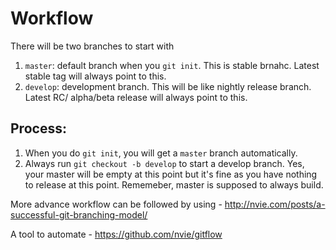 # Workflow

There will be two branches to start with

1. `master`: default branch when you `git init`. This is stable brnahc. Latest stable tag will always point to this.
2. `develop`: development branch. This will be like nightly release branch. Latest RC/ alpha/beta release will always point to this.

## Process:

1. When you do `git init`, you will get a `master` branch automatically.
2. Always run `git checkout -b develop` to start a develop branch. Yes, your master will be empty at this point but it's fine as you have nothing to release at this point. Rememeber, master is supposed to always build.

More advance workflow can be followed by using - http://nvie.com/posts/a-successful-git-branching-model/

A tool to automate - https://github.com/nvie/gitflow



